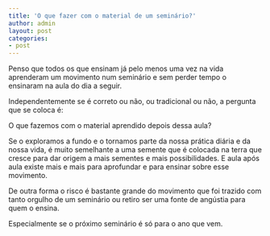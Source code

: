 ```yaml
---
title: 'O que fazer com o material de um seminário?'
author: admin
layout: post
categories:
- post
---
```

Penso que todos os que ensinam já pelo menos uma vez na vida aprenderam um movimento num seminário e sem perder tempo o ensinaram na aula do dia a seguir.

Independentemente se é correto ou não, ou tradicional ou não, a pergunta que se coloca é:

O que fazemos com o material aprendido depois dessa aula?

Se o exploramos a fundo e o tornamos parte da nossa prática diária e da nossa vida, é muito semelhante a uma semente que é colocada na terra que cresce para dar origem a mais sementes e mais possibilidades. E aula após aula existe mais e mais para aprofundar e para ensinar sobre esse movimento.

De outra forma o risco é bastante grande do movimento que foi trazido com tanto orgulho de um seminário ou retiro ser uma fonte de angústia para quem o ensina.

Especialmente se o próximo seminário é só para o ano que vem.
